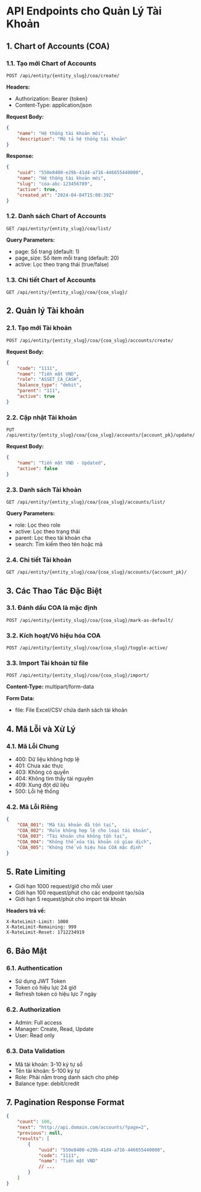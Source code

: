 # API Endpoints cho Quản Lý Tài Khoản

## 1. Chart of Accounts (COA)

### 1.1. Tạo mới Chart of Accounts
```http
POST /api/entity/{entity_slug}/coa/create/
```

**Headers:**
- Authorization: Bearer {token}
- Content-Type: application/json

**Request Body:**
```json
{
    "name": "Hệ thống tài khoản mới",
    "description": "Mô tả hệ thống tài khoản"
}
```

**Response:**
```json
{
    "uuid": "550e8400-e29b-41d4-a716-446655440000",
    "name": "Hệ thống tài khoản mới",
    "slug": "coa-abc-123456789",
    "active": true,
    "created_at": "2024-04-04T15:08:39Z"
}
```

### 1.2. Danh sách Chart of Accounts
```http
GET /api/entity/{entity_slug}/coa/list/
```

**Query Parameters:**
- page: Số trang (default: 1)
- page_size: Số item mỗi trang (default: 20)
- active: Lọc theo trạng thái (true/false)

### 1.3. Chi tiết Chart of Accounts
```http
GET /api/entity/{entity_slug}/coa/{coa_slug}/
```

## 2. Quản lý Tài khoản

### 2.1. Tạo mới Tài khoản
```http
POST /api/entity/{entity_slug}/coa/{coa_slug}/accounts/create/
```

**Request Body:**
```json
{
    "code": "1111",
    "name": "Tiền mặt VND",
    "role": "ASSET_CA_CASH",
    "balance_type": "debit",
    "parent": "111",
    "active": true
}
```

### 2.2. Cập nhật Tài khoản
```http
PUT /api/entity/{entity_slug}/coa/{coa_slug}/accounts/{account_pk}/update/
```

**Request Body:**
```json
{
    "name": "Tiền mặt VND - Updated",
    "active": false
}
```

### 2.3. Danh sách Tài khoản
```http
GET /api/entity/{entity_slug}/coa/{coa_slug}/accounts/list/
```

**Query Parameters:**
- role: Lọc theo role
- active: Lọc theo trạng thái
- parent: Lọc theo tài khoản cha
- search: Tìm kiếm theo tên hoặc mã

### 2.4. Chi tiết Tài khoản
```http
GET /api/entity/{entity_slug}/coa/{coa_slug}/accounts/{account_pk}/
```

## 3. Các Thao Tác Đặc Biệt

### 3.1. Đánh dấu COA là mặc định
```http
POST /api/entity/{entity_slug}/coa/{coa_slug}/mark-as-default/
```

### 3.2. Kích hoạt/Vô hiệu hóa COA
```http
POST /api/entity/{entity_slug}/coa/{coa_slug}/toggle-active/
```

### 3.3. Import Tài khoản từ file
```http
POST /api/entity/{entity_slug}/coa/{coa_slug}/import/
```
**Content-Type:** multipart/form-data

**Form Data:**
- file: File Excel/CSV chứa danh sách tài khoản

## 4. Mã Lỗi và Xử Lý

### 4.1. Mã Lỗi Chung
- 400: Dữ liệu không hợp lệ
- 401: Chưa xác thực
- 403: Không có quyền
- 404: Không tìm thấy tài nguyên
- 409: Xung đột dữ liệu
- 500: Lỗi hệ thống

### 4.2. Mã Lỗi Riêng
```json
{
    "COA_001": "Mã tài khoản đã tồn tại",
    "COA_002": "Role không hợp lệ cho loại tài khoản",
    "COA_003": "Tài khoản cha không tồn tại",
    "COA_004": "Không thể xóa tài khoản có giao dịch",
    "COA_005": "Không thể vô hiệu hóa COA mặc định"
}
```

## 5. Rate Limiting

- Giới hạn 1000 request/giờ cho mỗi user
- Giới hạn 100 request/phút cho các endpoint tạo/sửa
- Giới hạn 5 request/phút cho import tài khoản

**Headers trả về:**
```http
X-RateLimit-Limit: 1000
X-RateLimit-Remaining: 999
X-RateLimit-Reset: 1712234919
```

## 6. Bảo Mật

### 6.1. Authentication
- Sử dụng JWT Token
- Token có hiệu lực 24 giờ
- Refresh token có hiệu lực 7 ngày

### 6.2. Authorization
- Admin: Full access
- Manager: Create, Read, Update
- User: Read only

### 6.3. Data Validation
- Mã tài khoản: 3-10 ký tự số
- Tên tài khoản: 5-100 ký tự
- Role: Phải nằm trong danh sách cho phép
- Balance type: debit/credit

## 7. Pagination Response Format
```json
{
    "count": 100,
    "next": "http://api.domain.com/accounts/?page=2",
    "previous": null,
    "results": [
        {
            "uuid": "550e8400-e29b-41d4-a716-446655440000",
            "code": "1111",
            "name": "Tiền mặt VND"
            // ...
        }
    ]
}
